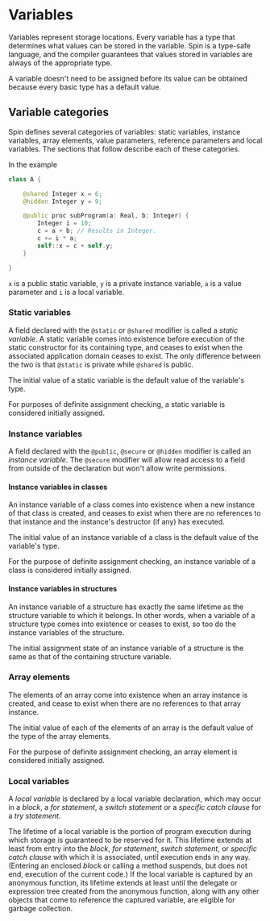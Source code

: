
# Variables

Variables represent storage locations. Every variable has a
type that determines what values can be stored in the variable.
Spin is a type-safe language, and the compiler guarantees that
values stored in variables are always of the appropriate type.

A variable doesn't need to be assigned before its value can
be obtained because every basic type has a default value.

## Variable categories

Spin defines several categories of variables: static
variables, instance variables, array elements, value
parameters, reference parameters and local variables.
The sections that follow describe each of these categories.

In the example

```swift
class A {

    @shared Integer x = 6;
    @hidden Integer y = 9;

    @public proc subProgram(a: Real, b: Integer) {
        Integer i = 10;
        c = a + b; // Results in Integer.
        c += i * a;
        self::x = c + self.y;
    }

}
```

`x` is a public static variable, `y` is a private instance variable,
`a` is a value parameter and `i` is a local variable.

### Static variables

A field declared with the `@static` or `@shared` modifier is called a
*static variable*. A static variable comes into existence
before execution of the static constructor for its containing
type, and ceases to exist when the associated application
domain ceases to exist.
The only difference between the two is that `@static` is private
while `@shared` is public.

The initial value of a static variable is the default value
of the variable's type.

For purposes of definite assignment checking, a static variable
is considered initially assigned.

### Instance variables

A field declared with the `@public`, `@secure` or `@hidden` modifier is called an *instance variable*.
The `@secure` modifier will allow read access to a field from outside of the declaration but
won't allow write permissions.

#### Instance variables in classes

An instance variable of a class comes into existence when a new
instance of that class is created, and ceases to exist when there
are no references to that instance and the instance's destructor
(if any) has executed.

The initial value of an instance variable of a class is the default
value of the variable's type.

For the purpose of definite assignment checking, an instance
variable of a class is considered initially assigned.

#### Instance variables in structures

An instance variable of a structure has exactly the same lifetime as the
structure variable to which it belongs. In other words, when a variable
of a structure type comes into existence or ceases to exist, so too do
the instance variables of the structure.

The initial assignment state of an instance variable of a structure is the
same as that of the containing structure variable.

### Array elements

The elements of an array come into existence when an array instance is
created, and cease to exist when there are no references to that array instance.

The initial value of each of the elements of an array is the
default value of the type of the array elements.

For the purpose of definite assignment checking, an array element
is considered initially assigned.

### Local variables

A *local variable* is declared by a local variable declaration,
which may occur in a *block*, a *for statement*, a
*switch statement* or a *specific catch clause* for a *try statement*.

The lifetime of a local variable is the portion of program
execution during which storage is guaranteed to be reserved
for it. This lifetime extends at least from entry into the
*block*, *for statement*, *switch statement*, or *specific catch clause*
with which it is associated, until execution ends in any way.
(Entering an enclosed *block* or calling a method suspends,
but does not end, execution of the current code.)
If the local variable is captured by an anonymous function,
its lifetime extends at least until the delegate or expression
tree created from the anonymous function, along with any other
objects that come to reference the captured variable, are
eligible for garbage collection.
